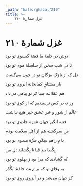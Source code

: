 ```yaml
---
_path: "hafez/ghazal/210"
title: >-
    غزل شمارهٔ ۲۱۰
---
```

# غزل شمارهٔ ۲۱۰

<div class="b" id="bn1"><div class="m1"><p>دوش در حلقهٔ ما قصّهٔ گیسویِ تو بود</p></div>
<div class="m2"><p>تا دلِ شب سخن از سلسلهٔ مویِ تو بود</p></div></div>
<div class="b" id="bn2"><div class="m1"><p>دل که از ناوَکِ مژگانِ تو در خون می‌گشت</p></div>
<div class="m2"><p>باز مشتاقِ کمانخانهٔ ابرویِ تو بود</p></div></div>
<div class="b" id="bn3"><div class="m1"><p>هم عَفَاالله صبا کز تو پیامی می‌داد</p></div>
<div class="m2"><p>ور نه در کس نرسیدیم که از کویِ تو بود</p></div></div>
<div class="b" id="bn4"><div class="m1"><p>عالَم از شور و شرِ عشق خبر هیچ نداشت</p></div>
<div class="m2"><p>فتنه انگیزِ جهان غمزهٔ جادویِ تو بود</p></div></div>
<div class="b" id="bn5"><div class="m1"><p>منِ سرگشته هم از اهلِ سلامت بودم</p></div>
<div class="m2"><p>دامِ راهم شِکَنِ طُرِّهٔ هندویِ تو بود</p></div></div>
<div class="b" id="bn6"><div class="m1"><p>بِگُشا بندِ قَبا تا بِگُشایَد دلِ من</p></div>
<div class="m2"><p>که گُشادی که مرا بود ز پهلویِ تو بود</p></div></div>
<div class="b" id="bn7"><div class="m1"><p>به وفایِ تو که بر تربتِ حافظ بِگُذَر</p></div>
<div class="m2"><p>کز جهان می‌شد و در آرزویِ رویِ تو بود</p></div></div>
